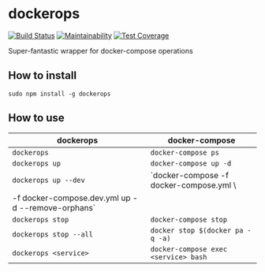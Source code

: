 # dockerops

[![Build Status](https://travis-ci.org/javanile-bot/dockerops.svg?branch=master)](https://travis-ci.org/javanile-bot/dockerops)
[![Maintainability](https://api.codeclimate.com/v1/badges/0d76f0f853fa588d8a53/maintainability)](https://codeclimate.com/github/javanile-bot/dockerops/maintainability)
[![Test Coverage](https://api.codeclimate.com/v1/badges/0d76f0f853fa588d8a53/test_coverage)](https://codeclimate.com/github/javanile-bot/dockerops/test_coverage)

Super-fantastic wrapper for docker-compose operations

## How to install

```
sudo npm install -g dockerops
```

## How to use

|  dockerops              |  docker-compose                                                                         |
|-------------------------|-----------------------------------------------------------------------------------------|
| `dockerops`             | `docker-compose ps`                                                                     |
| `dockerops up`          | `docker-compose up -d`                                                                  |
| `dockerops up --dev`    | `docker-compose -f docker-compose.yml \
-f docker-compose.dev.yml up -d --remove-orphans` |
| `dockerops stop`        | `docker-compose stop`                                                                   |
| `dockerops stop --all`  | `docker stop $(docker pa -q -a)`                                                        |
| `dockerops <service>`   | `docker-compose exec <service> bash`                                                    |
